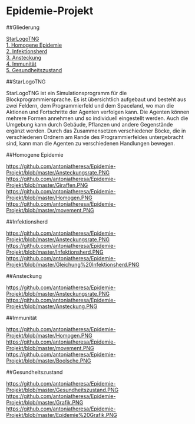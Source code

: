 # Epidemie-Projekt

##Gliederung

[StarLogoTNG](#Einführung)  
[1. Homogene Epidemie](#1)  
[2. Infektionsherd](#2)  
[3. Ansteckung](#3)  
[4. Immunität](#4)  
[5. Gesundheitszustand](#5) 

##StarLogoTNG<a name="Einführung"></a> 

StarLogoTNG ist ein Simulationsprogramm für die Blockprogrammiersprache.
Es ist übersichtlich aufgebaut und besteht aus zwei Feldern, dem Programmierfeld und dem Spaceland, wo man die Aktionen und Fortschritte der Agenten verfolgen kann. Die Agenten können mehrere Formen annehmen und so individuell eingestellt werden. Auch die Umgebung kann durch Gebäude, Pflanzen und andere Gegenstände ergänzt werden. Durch das Zusammensetzen verschiedener Böcke, die in verschiedenen Ordnern am Rande des Programmierfeldes untergebracht sind, kann man die Agenten zu verschiedenen Handlungen bewegen. 

##Homogene Epidemie<a name="1"></a> 

https://github.com/antoniatheresa/Epidemie-Projekt/blob/master/Ansteckungsrate.PNG 
https://github.com/antoniatheresa/Epidemie-Projekt/blob/master/Giraffen.PNG 
https://github.com/antoniatheresa/Epidemie-Projekt/blob/master/Homogen.PNG 
https://github.com/antoniatheresa/Epidemie-Projekt/blob/master/movement.PNG 

##Infektionsherd<a name="2"></a> 

https://github.com/antoniatheresa/Epidemie-Projekt/blob/master/Ansteckungsrate.PNG 
https://github.com/antoniatheresa/Epidemie-Projekt/blob/master/Infektionsherd.PNG 
https://github.com/antoniatheresa/Epidemie-Projekt/blob/master/Gleichung%20Infektionsherd.PNG 

##Ansteckung<a name="3"></a> 

https://github.com/antoniatheresa/Epidemie-Projekt/blob/master/Ansteckungsrate.PNG 
https://github.com/antoniatheresa/Epidemie-Projekt/blob/master/Ansteckung.PNG 

##Immunität<a name="4"></a> 

https://github.com/antoniatheresa/Epidemie-Projekt/blob/master/Homogen.PNG
https://github.com/antoniatheresa/Epidemie-Projekt/blob/master/movement.PNG 
https://github.com/antoniatheresa/Epidemie-Projekt/blob/master/Boolsche.PNG 

##Gesundheitszustand<a name="5"></a> 

https://github.com/antoniatheresa/Epidemie-Projekt/blob/master/Gesundheitszustand.PNG 
https://github.com/antoniatheresa/Epidemie-Projekt/blob/master/Grafik.PNG 
https://github.com/antoniatheresa/Epidemie-Projekt/blob/master/Epidemie%20Grafik.PNG 
